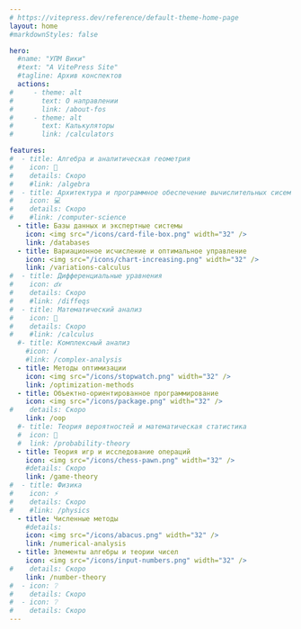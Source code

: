 ```yaml
---
# https://vitepress.dev/reference/default-theme-home-page
layout: home
#markdownStyles: false

hero:
  #name: "УПМ Вики"
  #text: "A VitePress Site"
  #tagline: Архив конспектов
  actions:
#     - theme: alt
#       text: О направлении
#       link: /about-fos
#     - theme: alt
#       text: Калькуляторы
#       link: /calculators

features:
#  - title: Алгебра и аналитическая геометрия
#    icon: 📏
#    details: Скоро
#    #link: /algebra
#  - title: Архитектура и программное обеспечение вычислительных сисем
#    icon: 💻
#    details: Скоро
#    #link: /computer-science
  - title: Базы данных и экспертные системы
    icon: <img src="/icons/card-file-box.png" width="32" />
    link: /databases
  - title: Вариационное исчисление и оптимальное управление
    icon: <img src="/icons/chart-increasing.png" width="32" />
    link: /variations-calculus
#  - title: Дифференциальные уравнения
#    icon: 𝑑𝑥
#    details: Скоро
#    #link: /diffeqs
#  - title: Математический анализ
#    icon: 🔎
#    details: Скоро
#    #link: /calculus
  #- title: Комплексный анализ
    #icon: 𝒊
    #link: /complex-analysis
  - title: Методы оптимизации
    icon: <img src="/icons/stopwatch.png" width="32" />
    link: /optimization-methods
  - title: Объектно-ориентированное программирование
    icon: <img src="/icons/package.png" width="32" />
#    details: Скоро
    link: /oop
  #- title: Теория вероятностей и математическая статистика
  #  icon: 🎲
  #  link: /probability-theory
  - title: Теория игр и исследование операций
    icon: <img src="/icons/chess-pawn.png" width="32" />
    #details: Скоро
    link: /game-theory
#  - title: Физика
#    icon: ⚡
#    details: Скоро
#    #link: /physics
  - title: Численные методы
    #details: 
    icon: <img src="/icons/abacus.png" width="32" />
    link: /numerical-analysis
  - title: Элементы алгебры и теории чисел
    icon: <img src="/icons/input-numbers.png" width="32" />
#    details: Скоро
    link: /number-theory
#  - icon: ❔
#    details: Скоро
#  - icon: ❔
#    details: Скоро
---
```


<script setup>
document.title = "УПМ Вики";
</script>

<!--<script setup>
import { VPButton } from 'vitepress/theme';
</script>

<VPButton text="123" />-->